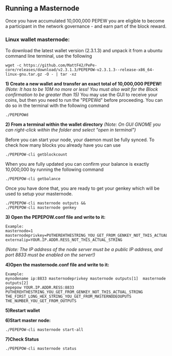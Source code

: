 ## Running a Masternode

Once you have accumulated 10,000,000 PEPEW you are eligible to become a participant in the network governance - and earn part of the block reward. 

### Linux wallet masternode:
To download the latest wallet version (2.3.1.3) and unpack it from a ubuntu command line terminal, use the following
```
wget -c https://github.com/MattF42/PePe-core/releases/download/v2.3.1.3/PEPEPOW-v2.3.1.3--release-x86_64-linux-gnu.tar.gz -O - | tar -xz
```

**1) Create a new wallet and transfer an exact total of 10,000,000 PEPEW!**
*(Note: It has to be 10M no more or less! You must also wait for the Block confirmation to be greater than 15)*
You may use the GUI to receive your coins, but then you need to run the "PEPEWd" before proceeding. You can do so in the terminal with the following command
```
./PEPEPOWd
```

**2) From a terminal within the wallet directory**
*(Note: On GUI GNOME you can right-click within the folder and select "open in terminal")*

Before you can start your node, your daemon must be fully synced. To check how many blocks you already have you can use 
```
./PEPEPOW-cli getblockcount
```

When you are fully updated you can confirm your balance is exactly 10,000,000 by running the following command
```
./PEPEPOW-cli getbalance
```

Once you have done that, you are ready to get your genkey which will be used to setup your masternode.
```
./PEPEPOW-cli masternode outputs &&
./PEPEPOW-cli masternode genkey
```

**3) Open the PEPEPOW.conf file and write to it:**
```
Example:
masternode=1
masternodeprivkey=PUTHEREHTHESTRING_YOU_GET_FROM_GENKEY_NOT_THIS_ACTUAL_STRING
externalip=YOUR.IP.ADDR.RESS_NOT_THIS_ACTUAL_STRING
```
*(Note: The IP address of the node server must be a public IP address, and port 8833 must be enabled on the server!)*

**4)Open the masternode.conf file and write to it:**
```
Example:
mynodename ip:8833 masternodeprivkey masternode outputs[1]  masternode outputs[2]
pepepow YOUR.IP.ADDR.RESS:8833 PUTHEREHTHESTRING_YOU_GET_FROM_GENKEY_NOT_THIS_ACTUAL_STRING THE_FIRST_LONG_HEX_STRING_YOU_GET_FROM_MASTERNODEOUPUTS  THE_NUMBER_YOU_GET_FROM_OUTPUTS
```

**5)Restart wallet**

**6)Start master node:**
```
./PEPEPOW-cli masternode start-all
```

**7)Check Status**
```
./PEPEPOW-cli masternode status
```
